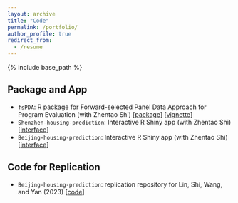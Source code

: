 ```yaml
---
layout: archive
title: "Code"
permalink: /portfolio/
author_profile: true
redirect_from:
  - /resume
---
```


{% include base_path %}

## Package and App

* `fsPDA`: R package for Forward-selected Panel Data Approach for Program Evaluation (with Zhentao Shi) [[package](https://github.com/zhentaoshi/fsPDA)] [[vignette](https://github.com/zhentaoshi/fsPDA/blob/master/R_pkg_fsPDA/doc/)]
* `Shenzhen-housing-prediction`: Interactive R Shiny app (with Zhentao Shi) [[interface](https://zhentao-shi.shinyapps.io/ShenzhenHousing-Shiny/)]
* `Beijing-housing-prediction`: Interactive R Shiny app (with Zhentao Shi) [[interface](https://ishwang1.shinyapps.io/beijinghousing-shiny/)]

## Code for Replication

- `Beijing-housing-prediction`: replication repository for Lin, Shi, Wang, and Yan (2023) [[code](https://github.com/ishwang1/Beijing-Housing-prediction)]


